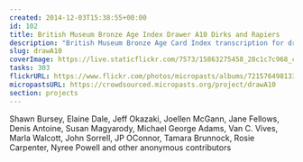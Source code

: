 ```yaml
---
created: 2014-12-03T15:38:55+00:00
id: 102
title: British Museum Bronze Age Index Drawer A10 Dirks and Rapiers
description: "British Museum Bronze Age Card Index transcription for drawer A10 Dirks and Rapiers."
slug: drawA10
coverImage: https://live.staticflickr.com/7573/15863275458_28c1c7c968_c.jpg
tasks: 303
flickrURL: https://www.flickr.com/photos/micropasts/albums/72157649813328791
micropastsURL: https://crowdsourced.micropasts.org/project/drawA10
section: projects
---
```

Shawn Bursey, Elaine Dale, Jeff Okazaki, Joellen McGann, Jane Fellows, Denis Antoine, Susan Magyarody, Michael George Adams, Van C. Vives, Marla Walcott,  John Sorrell, JP OConnor, Tamara Brunnock, Rosie Carpenter, Nyree Powell and other anonymous contributors
